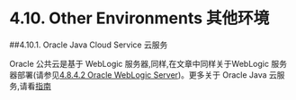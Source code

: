 4.10. Other Environments 其他环境
========================

##4.10.1. Oracle Java Cloud Service 云服务

Oracle 公共云是基于 WebLogic 服务器,同样,在文章中同样关于WebLogic 服务器部署(请参见[4.8.4.2 Oracle WebLogic Server](https://jersey.java.net/documentation/latest/user-guide.html#deployment.appservers.weblogic))。更多关于 Oracle Java 云服务,请看[指南](http://docs.oracle.com/cloud/131/developer_services/CSJSU/java-develop.htm#BABHDAJH)